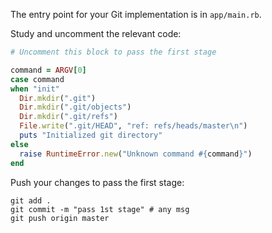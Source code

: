 The entry point for your Git implementation is in `app/main.rb`.

Study and uncomment the relevant code: 

```ruby
# Uncomment this block to pass the first stage

command = ARGV[0]
case command
when "init"
  Dir.mkdir(".git")
  Dir.mkdir(".git/objects")
  Dir.mkdir(".git/refs")
  File.write(".git/HEAD", "ref: refs/heads/master\n")
  puts "Initialized git directory"
else
  raise RuntimeError.new("Unknown command #{command}")
end
```

Push your changes to pass the first stage:

```
git add .
git commit -m "pass 1st stage" # any msg
git push origin master
```
